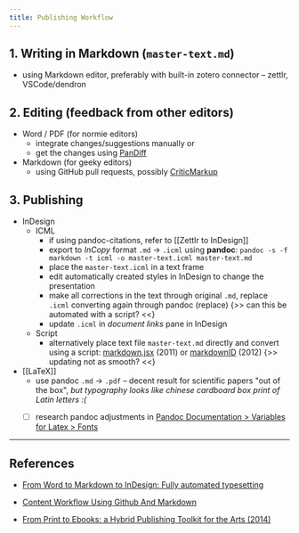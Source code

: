 ```yaml
---
title: Publishing Workflow
---
```


## 1. Writing in Markdown (`master-text.md`)
- using Markdown editor, preferably with built-in zotero connector – zettlr, VSCode/dendron

## 2. Editing (feedback from other editors)
- Word / PDF (for normie editors)
	- integrate changes/suggestions manually or
	- get the changes using [PanDiff](https://github.com/davidar/pandiff)
- Markdown (for geeky editors)
	- using GitHub pull requests, possibly [CriticMarkup](http://criticmarkup.com/users-guide.php)

## 3. Publishing
- InDesign
	- ICML
		- if using pandoc-citations, refer to [[Zettlr to InDesign]]
		- export to _InCopy_ format `.md` → `.icml` using **pandoc**: `pandoc -s -f markdown -t icml -o master-text.icml master-text.md`
		- place the `master-text.icml` in a text frame
		- edit automatically created styles in InDesign to change the presentation
		- make all corrections in the text through original `.md`, replace `.icml` converting again through pandoc (replace) {>> can this be automated with a script? <<}
		- update `.icml` in *document links* pane in InDesign
	- Script
		- alternatively place text file `master-text.md` directly and convert using a script: [markdown.jsx](https://github.com/melchiorb/indesign-scripts) (2011) or [markdownID](http://www.jongware.com/markdownid.html) (2012) {>> updating not as smooth? <<}
- [[LaTeX]]
	- use pandoc `.md` → `.pdf` – decent result for scientific papers "out of the box", *but typography looks like chinese cardboard box print of Latin letters :(*
	- [ ] research pandoc adjustments in [Pandoc Documentation > Variables for Latex > Fonts](https://pandoc.org/MANUAL.html#fonts)



---
## References
- [From Word to Markdown to InDesign: Fully automated typesetting](http://rhythmus.be/md2indd/)

- [Content Workflow Using Github And Markdown](https://www.portent.com/blog/copywriting/content-strategy/content-with-github-markdown.htm)

- [From Print to Ebooks: a Hybrid Publishing Toolkit for the Arts (2014)](https://networkcultures.org/digitalpublishing/2014/12/23/out-now-from-print-to-ebooks-a-hybrid-publishing-toolkit-for-the-arts/)